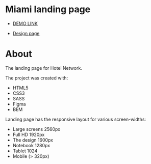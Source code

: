 # Miami landing page

 - [DEMO LINK](https://leonbohdan.github.io/miami-landing-page/)

 - [Design page](https://www.figma.com/file/nHz8bflIwJaWP3P99vKTH5/miami_home_new?node-id=0%3A2)

# About

The landing page for Hotel Network.

The project was created with:

- HTML5
- CSS3
- SASS
- Figma
- BEM

Landing page has the responsive layout for various screen-widths:
- Large screens 2560px
- Full HD 1920px
- The design 1600px
- Notebook 1280px
- Tablet 1024
- Mobile (> 320px)
